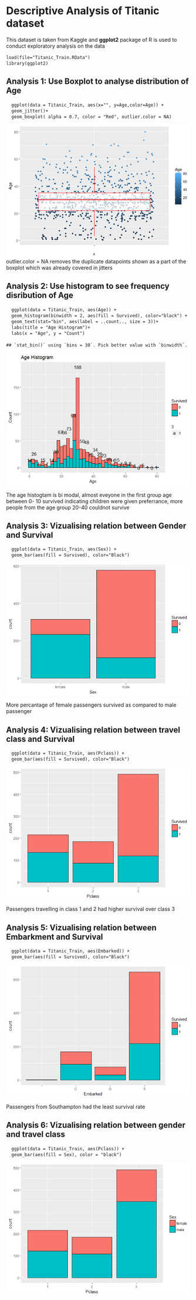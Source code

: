 Descriptive Analysis of Titanic dataset
=======================================

This dataset is taken from Kaggle and **ggplot2** package of R is used
to conduct exploratory analysis on the data

    load(file="Titanic_Train.RData")
    library(ggplot2)

Analysis 1: Use Boxplot to analyse distribution of Age
------------------------------------------------------

      ggplot(data = Titanic_Train, aes(x="", y=Age,color=Age)) + 
      geom_jitter()+
      geom_boxplot( alpha = 0.7, color = "Red", outlier.color = NA) 

![](ExploratoryAnalysis_Final_files/figure-markdown_strict/unnamed-chunk-2-1.png)
outlier.color = NA removes the duplicate datapoints shown as a part of
the boxplot which was already covered in jitters

Analysis 2: Use histogram to see frequency disribution of Age
-------------------------------------------------------------

      ggplot(data = Titanic_Train, aes(Age)) + 
      geom_histogram(binwidth = 2, aes(fill = Survived), color="black") +
      geom_text(stat="bin", aes(label = ..count.., size = 3))+
      labs(title = "Age Histogram")+
      labs(x = "Age", y = "Count")

    ## `stat_bin()` using `bins = 30`. Pick better value with `binwidth`.

![](ExploratoryAnalysis_Final_files/figure-markdown_strict/unnamed-chunk-3-1.png)

The age histogtam is bi modal, almost eveyone in the first group age
between 0- 10 survived indicating children were given preferrance, more
people from the age group 20-40 couldnot survive

Analysis 3: Vizualising relation between Gender and Survival
------------------------------------------------------------

      ggplot(data = Titanic_Train, aes(Sex)) + 
      geom_bar(aes(fill = Survived), color="Black") 

![](ExploratoryAnalysis_Final_files/figure-markdown_strict/unnamed-chunk-4-1.png)

More percantage of female passengers survived as compared to male
passenger

Analysis 4: Vizualising relation between travel class and Survival
------------------------------------------------------------------

      ggplot(data = Titanic_Train, aes(Pclass)) + 
      geom_bar(aes(fill = Survived), color="Black")

![](ExploratoryAnalysis_Final_files/figure-markdown_strict/unnamed-chunk-5-1.png)

Passengers travelling in class 1 and 2 had higher survival over class 3

Analysis 5: Vizualising relation between Embarkment and Survival
----------------------------------------------------------------

      ggplot(data = Titanic_Train, aes(Embarked)) + 
      geom_bar(aes(fill = Survived), color="Black")

![](ExploratoryAnalysis_Final_files/figure-markdown_strict/unnamed-chunk-6-1.png)

Passengers from Southampton had the least survival rate

Analysis 6: Vizualising relation between gender and travel class
----------------------------------------------------------------

      ggplot(data = Titanic_Train, aes(Pclass)) + 
      geom_bar(aes(fill = Sex), color = "black")

![](ExploratoryAnalysis_Final_files/figure-markdown_strict/unnamed-chunk-7-1.png)
